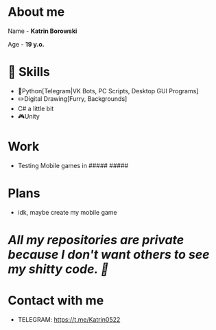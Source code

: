 # About me

Name - **Katrin Borowski**

Age - **19 y.o.**

# 🦝 Skills

- 🐍Python[Telegram|VK Bots, PC Scripts, Desktop GUI Programs]
- ✏️Digital Drawing[Furry, Backgrounds]
- C# a little bit
- 🎮Unity

# Work
- Testing Mobile games in ##### #####

# Plans

- idk, maybe create my mobile game

# ***All my repositories are private because I don't want others to see my shitty code. :slightly_frowning_face:***


# Contact with me

- TELEGRAM: https://t.me/Katrin0522
